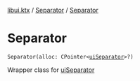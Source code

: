 [libui.ktx](../README.md) / [Separator](README.md) / [Separator](-separator.md)

# Separator

`Separator(alloc: CPointer<`[`uiSeparator`](../../libui/ui-separator.md)`>?)`

Wrapper class for [uiSeparator](../../libui/ui-separator.md)

